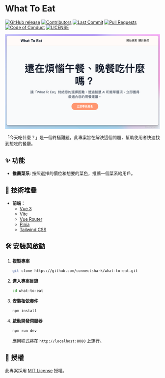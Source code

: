 # What To Eat


[![GitHub release](https://img.shields.io/github/v/release/connectshark/what-to-eat?display_name=tag&sort=semver)](https://github.com/connectshark/what-to-eat/releases/latest)
[![Contributors](https://img.shields.io/github/contributors/connectshark/what-to-eat)](https://github.com/connectshark/what-to-eat/graphs/contributors)
[![Last Commit](https://img.shields.io/github/last-commit/connectshark/what-to-eat)](https://github.com/connectshark/what-to-eat/commits/main)
[![Pull Requests](https://img.shields.io/github/issues-pr/connectshark/what-to-eat)](https://github.com/connectshark/what-to-eat/pulls)
[![Code of Conduct](https://img.shields.io/badge/code%20of-conduct-ff69b4.svg?style=flat-square)](./CODE_OF_CONDUCT.md)
[![LICENSE](https://img.shields.io/github/license/connectshark/what-to-eat)](./LICENSE)

![](/readme/cover.png)

「今天吃什麼？」是一個終極難題，此專案旨在解決這個問題，幫助使用者快速找到想吃的餐廳。

## ✨ 功能

- **推薦菜系**: 按照選擇的價位和想要的菜色，推薦一個菜系給用戶。

## 🚀 技術堆疊

*   **前端**：
    *   [Vue 3](https://vuejs.org)
    *   [Vite](https://vitejs.dev)
    *   [Vue Router](https://router.vuejs.org)
    *   [Pinia](https://pinia.vuejs.org)
    *   [Tailwind CSS](https://tailwindcss.com)

## 🛠️ 安裝與啟動

1.  **複製專案**

    ```bash
    git clone https://github.com/connectshark/what-to-eat.git
    ```

2.  **進入專案目錄**

    ```bash
    cd what-to-eat
    ```

3.  **安裝相依套件**

    ```bash
    npm install
    ```

4.  **啟動開發伺服器**

    ```bash
    npm run dev
    ```

    應用程式將在 `http://localhost:8080` 上運行。

## 📄 授權

此專案採用 [MIT License](./LICENSE) 授權。

